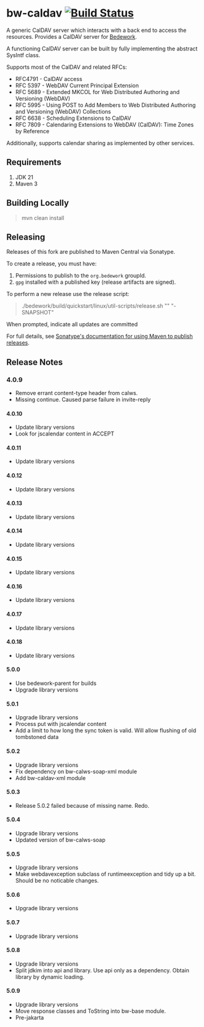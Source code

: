 # bw-caldav [![Build Status](https://travis-ci.org/Bedework/bw-caldav.svg)](https://travis-ci.org/Bedework/bw-caldav)

A generic CalDAV server which interacts with a back end to access the
resources. Provides a CalDAV server for
[Bedework](https://www.apereo.org/projects/bedework).

A functioning CalDAV server can be built by fully implementing the abstract
SysIntf class.

Supports most of the CalDAV and related RFCs:

* RFC4791 - CalDAV access
* RFC 5397 - WebDAV Current Principal Extension
* RFC 5689 - Extended MKCOL for Web Distributed Authoring and Versioning (WebDAV)
* RFC 5995 - Using POST to Add Members to Web Distributed Authoring and Versioning (WebDAV) Collections
* RFC 6638 - Scheduling Extensions to CalDAV
* RFC 7809 - Calendaring Extensions to WebDAV (CalDAV): Time Zones by Reference

Additionally, supports calendar sharing as implemented by other services.

## Requirements

1. JDK 21
2. Maven 3

## Building Locally

> mvn clean install

## Releasing

Releases of this fork are published to Maven Central via Sonatype.

To create a release, you must have:

1. Permissions to publish to the `org.bedework` groupId.
2. `gpg` installed with a published key (release artifacts are signed).

To perform a new release use the release script:

> ./bedework/build/quickstart/linux/util-scripts/release.sh <module-name> "<release-version>" "<new-version>-SNAPSHOT"

When prompted, indicate all updates are committed

For full details, see [Sonatype's documentation for using Maven to publish releases](http://central.sonatype.org/pages/apache-maven.html).

## Release Notes
### 4.0.9
* Remove errant content-type header from calws.
* Missing continue. Caused parse failure in invite-reply

#### 4.0.10
* Update library versions
* Look for jscalendar content in ACCEPT

#### 4.0.11
* Update library versions

#### 4.0.12
* Update library versions

#### 4.0.13
* Update library versions

#### 4.0.14
* Update library versions

#### 4.0.15
* Update library versions

#### 4.0.16
* Update library versions

#### 4.0.17
* Update library versions

#### 4.0.18
* Update library versions

#### 5.0.0
* Use bedework-parent for builds
*  Upgrade library versions

#### 5.0.1
*  Upgrade library versions
* Process put with jscalendar content
* Add a limit to how long the sync token is valid. Will allow flushing of old tombstoned data

#### 5.0.2
* Upgrade library versions
* Fix dependency on bw-calws-soap-xml module
* Add bw-caldav-xml module

#### 5.0.3
* Release 5.0.2 failed because of missing name. Redo.

#### 5.0.4
* Upgrade library versions
* Updated version of bw-calws-soap    

#### 5.0.5
* Upgrade library versions
* Make webdavexception subclass of runtimeexception and tidy up a bit. Should be no noticable changes.

#### 5.0.6
* Upgrade library versions

#### 5.0.7
* Upgrade library versions

#### 5.0.8
* Upgrade library versions
* Split jdkim into api and library. Use api only as a dependency. Obtain library by dynamic loading.

#### 5.0.9
* Upgrade library versions
* Move response classes and ToString into bw-base module.
* Pre-jakarta
